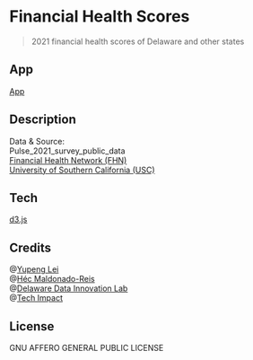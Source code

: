 # Financial Health Scores
> 2021 financial health scores of Delaware and other states

##  App
[App](https://de-data-lab.github.io/financial-health-scores-Yupeng/)

##  Description  
Data & Source:   
Pulse_2021_survey_public_data      
[Financial Health Network (FHN)](https://finhealthnetwork.org/)  
[University of Southern California (USC)](https://www.usc.edu/)

##  Tech
[d3.js](https://d3js.org/)

##  Credits 
@[Yupeng Lei](https://github.com/YupengLei)   
@[Héc Maldonado-Reis](mailto:hector@techimpact.org)  
@[Delaware Data Innovation Lab](https://ddil.ai/)  
@[Tech Impact](https://techimpact.org/)

##  License  
GNU AFFERO GENERAL PUBLIC LICENSE
